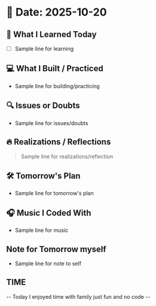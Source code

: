 # 📅 Date: 2025-10-20

## 🧠 What I Learned Today

- [ ] Sample line for learning

## 💻 What I Built / Practiced

- Sample line for building/practicing

## 🔍 Issues or Doubts

- Sample line for issues/doubts

## 🔥 Realizations / Reflections

> Sample line for realizations/reflection

## 🛠 Tomorrow's Plan

- Sample line for tomorrow's plan

## 🎧 Music I Coded With

- Sample line for music

## Note for Tomorrow myself

- Sample line for note to self

## TIME

-- Today I enjoyed time with family just fun and no code --